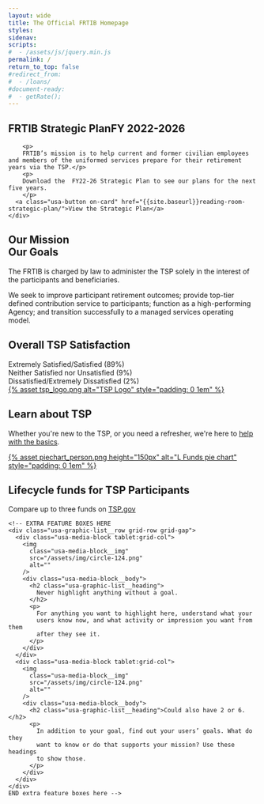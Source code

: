 ```yaml
---
layout: wide
title: The Official FRTIB Homepage
styles:
sidenav:
scripts:
#  - /assets/js/jquery.min.js
permalink: /
return_to_top: false
#redirect_from:
#  - /loans/
#document-ready:
#  - getRate();
---
```


<div class="usa-grid-full">
<main id="main-content">
<section class="usa-hero" aria-label="Introduction">
  <div class="grid-container">
    <div class="usa-hero__callout">
      <h1 class="usa-hero__heading">
        <span class="usa-hero__heading--alt">FRTIB Strategic Plan</span>FY 2022-2026
      </h1>

        <p>
        FRTIB’s mission is to help current and former civilian employees and members of the uniformed services prepare for their retirement years via the TSP.</p>
        <p>
        Download the  FY22-26 Strategic Plan to see our plans for the next five years.
        </p>
      <a class="usa-button on-card" href="{{site.baseurl}}reading-room-strategic-plan/">View the Strategic Plan</a>
    </div>
  </div>
</section>

<section class="grid-container usa-section">
  <div class="grid-row grid-gap">
    <div class="tablet:grid-col-4">
      <h2 class="font-heading-xl margin-top-0 tablet:margin-bottom-0">
        Our Mission
        <br>
        Our Goals
      </h2>
    </div>
    <div class="tablet:grid-col-8 usa-prose">
      <p>
        The FRTIB is charged by law to administer the TSP solely in the interest of the participants and beneficiaries.
      </p>
      <p>
      We seek to improve participant retirement outcomes; provide top-tier defined contribution service to participants; function as a high-performing Agency; and transition successfully to a managed services operating model.  
      </p>
    </div>
  </div>
</section>

  <!--THIS IS BARCHART -->

  <section class="grid-container usa-section">
    <div class="grid-row grid-gap">
      <div class="tablet:grid-col-4">
        <h2 class="font-heading-xl margin-top-0 tablet:margin-bottom-0">
        Overall TSP Satisfaction
        </h2>
      </div>
      <div class="tablet:grid-col-8 usa-prose">
        <section class="bar-graph bar-graph-horizontal bar-graph-one">
          <div class="bar-one">
          <span class="descr">Extremely Satisfied/Satisfied (89%)</span>
          <br clear="all">
          <div class="bar" data-percentage="89%"></div>
          </div>
          <div class="bar-two">
          <span class="descr">Neither Satisfied nor Unsatisfied (9%)</span>
          <br clear="all">
          <div class="bar" data-percentage="9%"></div>
          </div>
          <div class="bar-three">
          <span class="descr">Dissatisfied/Extremely Dissatisfied (2%)</span>
          <br clear="all">
          <div class="bar" data-percentage="0%"></div>
          </div>
        </section>
      </div>
    </div>
  </section>

<!--END BARCHART-->


<section class="usa-graphic-list usa-section usa-section--dark">
  <div class="grid-container">
    <div class="usa-graphic-list__row grid-row grid-gap">
      <div class="usa-media-block tablet:grid-col">
        <a href="https://www.tsp.gov">{% asset tsp_logo.png alt="TSP Logo" style="padding: 0 1em" %}</a>
        <div class="usa-media-block__body">
          <h2 class="usa-graphic-list__heading">
            Learn about TSP
          </h2>
          <p>
            Whether you're new to the TSP, or you need a refresher, we're here to <a href="https://www.tsp.gov">help with the basics</a>.
          </p>
        </div>
      </div>
      <div class="usa-media-block tablet:grid-col">
      <a href="https://www.tsp.gov">{% asset piechart_person.png height="150px" alt="L Funds pie chart" style="padding: 0 1em" %}</a>
        <div class="usa-media-block__body">
          <h2 class="usa-graphic-list__heading">
            Lifecycle funds for TSP Participants
          </h2>
          <p>
            Compare up to three funds on <a href="https://www.tsp.gov">TSP.gov</a>
          </p>
        </div>
      </div>
    </div>

    <!-- EXTRA FEATURE BOXES HERE
    <div class="usa-graphic-list__row grid-row grid-gap">
      <div class="usa-media-block tablet:grid-col">
        <img
          class="usa-media-block__img"
          src="/assets/img/circle-124.png"
          alt=""
        />
        <div class="usa-media-block__body">
          <h2 class="usa-graphic-list__heading">
            Never highlight anything without a goal.
          </h2>
          <p>
            For anything you want to highlight here, understand what your
            users know now, and what activity or impression you want from them
            after they see it.
          </p>
        </div>
      </div>
      <div class="usa-media-block tablet:grid-col">
        <img
          class="usa-media-block__img"
          src="/assets/img/circle-124.png"
          alt=""
        />
        <div class="usa-media-block__body">
          <h2 class="usa-graphic-list__heading">Could also have 2 or 6.</h2>
          <p>
            In addition to your goal, find out your users’ goals. What do they
            want to know or do that supports your mission? Use these headings
            to show those.
          </p>
        </div>
      </div>
    </div>
    END extra feature boxes here -->
  </div>
</section>


</main>
</div>


<!-- CONTENT END -->

